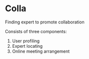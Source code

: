 # Colla
Finding expert to promote collaboration

Consists of three components:
1. User profiling
2. Expert locating
3. Online meeting arrangement
